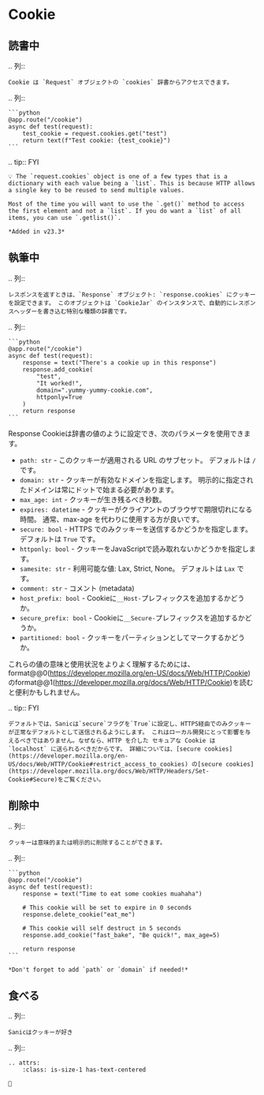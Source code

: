 # Cookie

## 読書中

.. 列::

```
Cookie は `Request` オブジェクトの `cookies` 辞書からアクセスできます。
```

.. 列::

````
```python
@app.route("/cookie")
async def test(request):
    test_cookie = request.cookies.get("test")
    return text(f"Test cookie: {test_cookie}")
```
````

.. tip:: FYI

```
💡 The `request.cookies` object is one of a few types that is a dictionary with each value being a `list`. This is because HTTP allows a single key to be reused to send multiple values.

Most of the time you will want to use the `.get()` method to access the first element and not a `list`. If you do want a `list` of all items, you can use `.getlist()`.

*Added in v23.3*
```

## 執筆中

.. 列::

```
レスポンスを返すときは、`Response` オブジェクト: `response.cookies` にクッキーを設定できます。 このオブジェクトは `CookieJar` のインスタンスで、自動的にレスポンスヘッダーを書き込む特別な種類の辞書です。
```

.. 列::

````
```python
@app.route("/cookie")
async def test(request):
    response = text("There's a cookie up in this response")
    response.add_cookie(
        "test",
        "It worked!",
        domain=".yummy-yummy-cookie.com",
        httponly=True
    )
    return response
```
````

Response Cookieは辞書の値のように設定でき、次のパラメータを使用できます。

- `path: str` - このクッキーが適用される URL のサブセット。 デフォルトは `/` です。
- `domain: str` - クッキーが有効なドメインを指定します。 明示的に指定されたドメインは常にドットで始まる必要があります。
- `max_age: int` - クッキーが生き残るべき秒数。
- `expires: datetime` - クッキーがクライアントのブラウザで期限切れになる時間。 通常、max-age を代わりに使用する方が良いです。
- `secure: bool` - HTTPS でのみクッキーを送信するかどうかを指定します。 デフォルトは `True` です。
- `httponly: bool` - クッキーをJavaScriptで読み取れないかどうかを指定します。
- `samesite: str` - 利用可能な値: Lax, Strict, None。 デフォルトは `Lax` です。
- `comment: str` - コメント (metadata)
- `host_prefix: bool` - Cookieに`__Host-`プレフィックスを追加するかどうか。
- `secure_prefix: bool` - Cookieに`__Secure-`プレフィックスを追加するかどうか。
- `partitioned: bool` - クッキーをパーティションとしてマークするかどうか。

これらの値の意味と使用状況をよりよく理解するためには、format@@0(https://developer.mozilla.org/en-US/docs/Web/HTTP/Cookie)のformat@@1(https://developer.mozilla.org/docs/Web/HTTP/Cookie)を読むと便利かもしれません。

.. tip:: FYI

```
デフォルトでは、Sanicは`secure`フラグを`True`に設定し、HTTPS経由でのみクッキーが正常なデフォルトとして送信されるようにします。 これはローカル開発にとって影響を与えるべきではありません。なぜなら、HTTP を介した セキュアな Cookie は `localhost` に送られるべきだからです。 詳細については、[secure cookies](https://developer.mozilla.org/en-US/docs/Web/HTTP/Cookie#restrict_access_to_cookies) の[secure cookies](https://developer.mozilla.org/docs/Web/HTTP/Headers/Set-Cookie#Secure)をご覧ください。
```

## 削除中

.. 列::

```
クッキーは意味的または明示的に削除することができます。
```

.. 列::

````
```python
@app.route("/cookie")
async def test(request):
    response = text("Time to eat some cookies muahaha")

    # This cookie will be set to expire in 0 seconds
    response.delete_cookie("eat_me")

    # This cookie will self destruct in 5 seconds
    response.add_cookie("fast_bake", "Be quick!", max_age=5)

    return response
```

*Don't forget to add `path` or `domain` if needed!*
````

## 食べる

.. 列::

```
Sanicはクッキーが好き
```

.. 列::

```
.. attrs:
    :class: is-size-1 has-text-centered
    
🍪
```
